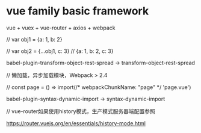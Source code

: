 # vue family basic framework

vue + vuex + vue-router + axios + webpack

// var obj1 = {a: 1, b: 2}

// var obj2 = {...obj1, c: 3} // {a: 1, b: 2, c: 3}

babel-plugin-transform-object-rest-spread -> transform-object-rest-spread

// 懒加载，异步加载模块，Webpack > 2.4

// const page = () => import(/* webpackChunkName: "page" */ 'page.vue')

babel-plugin-syntax-dynamic-import -> syntax-dynamic-import

// vue-router如果使用history模式，生产模式服务器端配置参照

https://router.vuejs.org/en/essentials/history-mode.html
